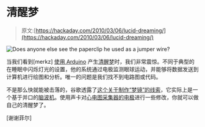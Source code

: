 # 清醒梦

> 原文:[https://hackaday.com/2010/03/06/lucid-dreaming/](https://hackaday.com/2010/03/06/lucid-dreaming/)

![](../Images/18ee73eb8c89546c1e688bc10d5314b8.png "Does anyone else see the paperclip he used as a jumper wire?")

当我们看到[merkz] [使用 Arduino](http://www.arduino.cc/cgi-bin/yabb2/YaBB.pl?num=1267726728) 产生[清醒梦](http://en.wikipedia.org/wiki/Lucid_dream)时，我们非常震惊。不同于典型的在睡眠中闪烁灯光的设置，他的系统通过电极监测眼球运动，并能够将数据发送到计算机进行绘图和分析。唯一的问题是我们找不到电路图或代码。

不是那么快就能被击落的，谷歌透露了[这个关于制作“梦镜”的线索](http://www.ld4all.com/forum/viewtopic.php?t=10431&postdays=0&postorder=asc&&start=0)，它实际上是一个基于并口的[脑波机](http://www.hackcanada.com/homegrown/wetware/brainwave/)。使用声卡对[心电图采集器的电极](http://hackaday.com/2009/08/22/collect-and-analyze-ecg-data/)进行一些修改，你就可以做自己的清醒梦了。

[谢谢菲尔]